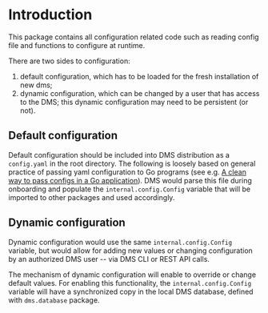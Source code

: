 # Introduction

This package contains all configuration related code such as reading config file and functions to configure at runtime.

There are two sides to configuration:
1. default configuration, which has to be loaded for the fresh installation of new dms;
2. dynamic configuration, which can be changed by a user that has access to the DMS; this dynamic configuration may need to be persistent (or not).

## Default configuration

Default configuration should be included into DMS distribution as a `config.yaml` in the root directory. The following is loosely based on general practice of passing yaml configuration to Go programs (see e.g. [A clean way to pass configs in a Go application](https://dev.to/ilyakaznacheev/a-clean-way-to-pass-configs-in-a-go-application-1g64)). DMS would parse this file during onboarding and populate the `internal.config.Config` variable that will be imported to other packages and used accordingly. 

## Dynamic configuration

Dynamic configuration would use the same `internal.config.Config` variable, but would allow for adding new values or changing configuration by an authorized DMS user -- via DMS CLI or REST API calls. 

The mechanism of dynamic configuration will enable to override or change default values. For enabling this functionality, the `internal.config.Config` variable will have a synchronized copy in the local DMS database, defined with `dms.database` package. 